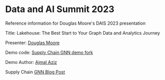 # Data and AI Summit 2023
Reference information for Douglas Moore's DAIS 2023 presentation

Title:  Lakehouse: The Best Start to Your Graph Data and Analytics Journey

Presenter: [Douglas Moore](https://www.linkedin.com/in/systemsdevelopment/)

Demo code: [Supply Chain GNN demo fork](https://github.com/dmoore247/gnn-db-blogpost)

Demo Author: [Ajmal Aziz](https://www.linkedin.com/in/ajmal-aziz/)

Supply Chain [GNN Blog Post](https://medium.com/@ajmal.t.aziz/using-mlflow-to-deploy-graph-neural-networks-for-monitoring-supply-chain-risk-644c87e5259e)
